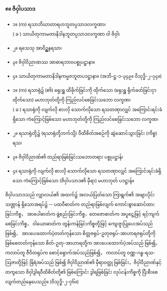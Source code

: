 ### ၈။ ဇိဝှါပသာဒ

- ၁။ (က) ရသာဘိဃာတာရဟဘူတပ္ပသာဒလက္ခဏာ၊ <br>( ခ ) သာယိတုကာမတာနိဒါနဘူတပ္ပသာဒလက္ခဏာ ဝါ ဇိဝှါ၊
- ၂။ ရသေသု အာဝိဥ္ဆနရသာ၊
- ၃။ ဇိဝှါဝိညာဏဿ အာဓာရဘာ၀ပစ္စုပဋ္ဌာနာ။
- ၄။ သာယိတုကာမတာနိဒါနကမ္မဇဘူတပဒဋ္ဌာနာ။ (အဘိ-ဋ္ဌ-၁-၃၄၉။ ဝိသုဒ္ဓိ-၂-၇၄။)

- ၁။ (က) ရသာရုံ၌ (၏) ရှေးရှူ ထိခိုက်ခြင်းကို ထိုက်သော (ရှေးရှူ ရိုက်ခတ်ခြင်းငှာ ထိုက်သော) မဟာဘုတ်တို့ကို ကြည်လင်စေခြင်းသဘော လက္ခဏ၊ <br>( ခ ) ရသာရုံကို လျက်လို စားလို သောက်လိုသော ရသတဏှာလျှင် အကြောင်းရင်းခံရှိသော ကံကြောင့်ဖြစ်သော မဟာဘုတ်တို့ကို ကြည်လင်စေခြင်းသဘော <r>လက္ခဏ၊</r>
- ၂။ ရသာရုံတို့၌ (ရသာရုံတို့ဘက်သို့) ဝီထိစိတ်အစဉ်ကို ဆွဲဆောင်သွားခြင်း <r>(ကိစ္စ) ရသ၊</r>
- ၃။ ဇိဝှါဝိညာဏ်၏ တည်ရာဖြစ်ခြင်းသဘောတရား <r>ပစ္စုပဋ္ဌာန်၊</r>
- ၄။ ရသာရုံကို လျက်လို စားလို သောက်လိုသော ရသတဏှာလျှင် အကြောင်းရင်းခံရှိသော ကံကြောင့်ဖြစ်သော (ဇိဝှါပသာဒ၏ မှီရာ) မဟာဘုတ် <r>ပဒဋ္ဌာန်။</r>

ဇိဝှါပသာဒသည် လျှာလယ်၏ အထက်၌ အလယ်ပြတ်သော ကြာရွက်၏ အဖျားပိုင်းသဏ္ဌာန် ရှိသောအရပ်၌ -- ပထဝီဓာတ်က တည်ရာဖြစ်လျက် ကောင်းစွာဆောင်ထားခြင်းကိစ္စ， အာပေါဓာတ်က ဖွဲ့စည်းခြင်းကိစ္စ，တေဇောဓာတ်က အပူငွေ့ဖြင့် ရင့်ကျက်စေခြင်းကိစ္စ， ဝါယောဓာတ်က တွန်းကန်ခြင်းကိစ္စတို့ဖြင့် ကျေးဇူးပြုပေးအပ်သည်ဖြစ်၍， အားပေးထောက်ပံ့တတ်ကုန်သော စိတ္တဇရုပ်-ဥတုဇရုပ်-အာဟာရဇရုပ်တို့ကို ဖြစ်စေတတ်ကုန်သော စိတ်-ဥတု-အာဟာရတို့က အားပေးထောက်ပံ့အပ်သည် ဖြစ်၍， ကလာပ်တူ ဇီဝိတရုပ်က စောင့်ရှောက်အပ်သည်ဖြစ်၍， ကလာပ်တူ ဝဏ္ဏ-ဂန္ဓ-ရသ-ဩဇာတို့ဖြင့် ခြံရံအပ်သည် ဖြစ်၍ ဇိဝှါဝိညာဏ်၏ မှီရာဝတ္ထု ဖြစ်ခြင်း，ဇိဝှါဝိညာဏ်နှင့်တကွသော ဇိဝှါဒွါရဝီထိစိတ်တို့၏ ဖြစ်ကြောင်း ဒွါရဖြစ်ခြင်း လုပ်ငန်းကိစ္စကို ပြီးစီးစေလျက်တည်နေပေသည်။ (ဝိသုဒ္ဓိ-၂-၇၆။)

